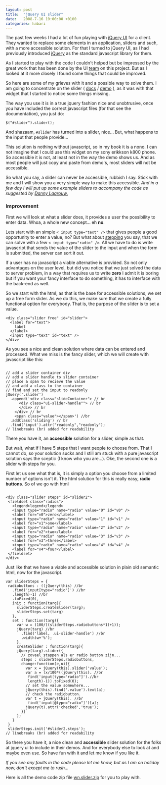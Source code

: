 ```yaml
---
layout: post
title:  "jQuery UI slider"
date:   2008-7-16 10:00:00 +0100
categories: habari
---
```

<p>The past few weeks I had a lot of fun playing with <a href="http://ui.jquery.com">jQuery UI</a> for a client. They wanted to replace some elements in an application, sliders and such, with a more accessible solution. For that I turned to jQuery UI, as I had previously introduced <a href="http://jquery.com">jQuery</a> as the standard javascript library for them.</p><p>As I started to play with the code I couldn't helped but be impressed by the great work that has been done by the UI <a href="http://ui.jquery.com/about">team</a> on this project. But as I looked at it more closely I found some things that could be improved.</p>
<p>So here are some of my grieves with it and a possible way to solve them. I am going to concentrate on the slider ( <a href="http://docs.jquery.com/UI/Slider">docs</a> / <a href="http://dev.jquery.com/view/tags/ui/1.5b2/demos/ui.slider.html">demo</a> ), as it was with that widget that I started to notice some things missing.</p><p>The way you use it is in a true jquery fashion nice and unobtrusive, once you have included the correct javascript files (for that see the documentation), you just do:</p>
<pre><code>$("#slider").slider();</code></pre><p>And shazaam, <code>#slider</code> has turned into a slider, nice... But, what happens to the input that people provide...</p><p>This solution is nothing without javascript, so in my book it is a nono. I can not imagine that I could use this widget on my sony erikkson k800 phone. So accessible it is not, at least not in the way the demo shows us. And as most people will just copy and paste from demo's, most sliders will not be accessible.</p><p>So what you say, a slider can never be accessible, rubbish I say. Stick with me and I will show you a very simple way to make this accessible. <em>And in a few day I will put up some example sliders to accompany the code as suggested by <a href="http://twitter.com/danny_l">Danny Lagrouw.</a></em></p>





<!--more-->





<h3>Improvement</h3><p>First we will look at what a slider does, it provides a user the possibility to enter data. Whoa, a whole new concept... eh <strong>no</strong>.</p><p>Lets start with an simple <code>&#60; input type="text" /&#62;</code> that gives people a good opportunity to enter a value, no? But what about <a href="#steps">stepping</a> you say, that we can solve with a few <code>&#60; input type="radio" /&#62;</code>. All we have to do is write javascript that sends the value of the slider to the input and when the form is submitted, the server can sort it out.</p><p>If a user has no javascript a viable alternative is provided. So not only advantages on the user level, but did you notice that we just solved the data to server problem, in a way that requires us to write <strong>zero</strong> I admit it is boring but if you want your fancy interface to do something, it has to interface with the back-end as well.</p><p>So we start with the html, as that is the base for accessible solutions, we set up a free form slider. As we do this, we make sure that we create a fully functional option for everybody. That is, the purpose of the slider is to set a value.</p>
<pre><code>&#60;div class="slider free" id="slider"&#62;
  &#60;label for="text"&#62;
    label
  &#60;/label&#62;
  &#60;input type="text" id="text" /&#62;
&#60;/div&#62;</code></pre><p>As you see a nice and clean solution where data can be entered and processed. What we miss is the fancy slider, which we will create with javascript like this:</p>
<pre><code>
// add a slider container div
// add a slider handle to slider container
// place a span to recieve the value
// and add a class to the container
// find and set the input to readonly
jQuery('.slider')
  .append('&#60;div class="slideContainer"&#62; // br
      &#60;div class="ui-slider-handle""&#62; // br
      &#60;/div&#62; // br
    &#60;/div&#62; // br
    &#60;span class="value"&#62;&#60;/span&#62;') //br
  .addClass('sliding') // br
  .find('input').attr("readonly","readonly");
// linebreaks (br) added for readability</code></pre>
<p>There you have it, an <strong>accessible</strong> solution for a slider, simple as that.</p><p>But wait, what if I have 5 steps that I want people to choose from. That I cannot do, so your solution sucks and I still am stuck with a pure javascript solution says the sceptic (I know who you are...). Oke, the second one is a slider with steps for you.</p><p>First let us see what that is, it is simply a option you choose from a limited number of options isn't it. The html solution for this is really easy, <strong>radio buttons</strong>. So of we go with html</p>
<pre id="steps"><code>
&#60;div class="slider steps" id="slider2"&#62;
 &#60;fieldset class="radios"&#62;
   &#60;legend&#62;legend&#60;/legend&#62;
   &#60;input type="radio" name="radio" value="0" id="v0" /&#62;
   &#60;label for="v0"&#62;zero&#60;/label&#62;
   &#60;input type="radio" name="radio" value="1" id="v1" /&#62;
   &#60;label for="v1"&#62;one&#60;/label&#62;
   &#60;input type="radio" name="radio" value="2" id="v2" /&#62;
   &#60;label for="v2"&#62;two&#60;/label&#62;
   &#60;input type="radio" name="radio" value="3" id="v3" /&#62;
   &#60;label for="v3"&#62;three&#60;/label&#62;
   &#60;input type="radio" name="radio" value="4" id="v4" /&#62;
   &#60;label for="v4"&#62;four&#60;/label&#62;
 &#60;/fieldset&#62;
&#60;/div&#62;</code></pre><p>Just like that we have a viable and accessible solution in plain old semantic html, now for the javascript.</p>
<pre><code>var sliderSteps = {
 radiobuttons : ((jQuery(this) //br
   .find('input[type="radio"]') //br
   .length)-1) //br
   .toFixed(0),
   init : function(targ){
     sliderSteps.createSlider(targ);
     sliderSteps.set(targ)
   },
   set : function(targ){
     var w = (100/((sliderSteps.radiobuttons*1)+1));
     jQuery(targ) //br
       .find('label, .ui-slider-handle') //br
       .width(w+'%');
     },
     createSlider : function(targ){
     jQuery(targ).slider({
       // zoveel stappen als er radio button zijn...
       steps : sliderSteps.radiobuttons,
       change:function(e,ui){
         var x = jQuery(this).slider('value');
         var a = (x/100*((jQuery(this). //br
          find('input[type="radio"]').//br
          length)-1)).toFixed(0);
         // set the value somewhere...
         jQuery(this).find('.value').text(a);
         // check the radiobutton.
         var t = jQuery(this). //br
          find('input[@type="radio"]')[a];
         jQuery(t).attr('checked','true');
       }}
     );
   }
 }
 sliderSteps.init('#slider2.steps');
// linebreaks (br) added for readability
</code></pre>
<p>So there you have it, a nice clean and <strong>accessible</strong> slider solution for the folks at jquery ui to include in their demos. And for everybody else to look at and maybe even use. So have fun with it and let me know if you like it.</p><p><em>If you see any faults in the code please let me know, but as I am on holiday now, don't except me to rush...</em></p>
<p>Here is all the demo code zip file <a href="http://www.wnas.nl/files/jquery-ui-slider/wnslider.zip" title="wn.slider.zip">wn.slider.zip</a> for you to play with.</p>
